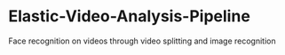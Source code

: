 # Elastic-Video-Analysis-Pipeline
Face recognition on videos through video splitting and image recognition
